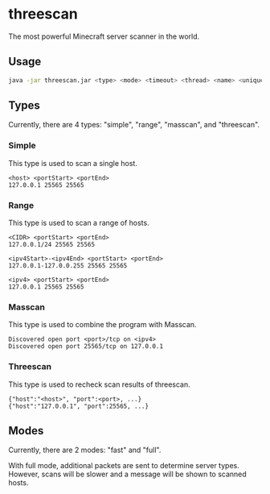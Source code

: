 # threescan

The most powerful Minecraft server scanner in the world.

## Usage

```bash
java -jar threescan.jar <type> <mode> <timeout> <thread> <name> <uniqueId>
```

## Types

Currently, there are 4 types: "simple", "range", "masscan", and "threescan".

### Simple

This type is used to scan a single host.

```text
<host> <portStart> <portEnd>
127.0.0.1 25565 25565
```

### Range

This type is used to scan a range of hosts.

```text
<CIDR> <portStart> <portEnd>
127.0.0.1/24 25565 25565

<ipv4Start>-<ipv4End> <portStart> <portEnd>
127.0.0.1-127.0.0.255 25565 25565

<ipv4> <portStart> <portEnd>
127.0.0.1 25565 25565
```

### Masscan

This type is used to combine the program with Masscan.

```text
Discovered open port <port>/tcp on <ipv4>
Discovered open port 25565/tcp on 127.0.0.1
```

### Threescan

This type is used to recheck scan results of threescan.

```text
{"host":"<host>", "port":<port>, ...}
{"host":"127.0.0.1", "port":25565, ...}
```

## Modes

Currently, there are 2 modes: "fast" and "full".

With full mode, additional packets are sent to determine server types. However, scans will be slower and a message will be shown to scanned hosts.
